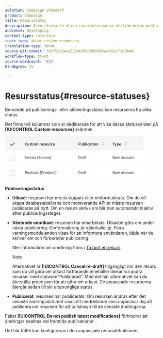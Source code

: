 ```yaml
---
solution: Campaign Standard
product: campaign
title: Resursstatus
description: Identifiera de olika resursstatusarna utifrån deras publiceringstillstånd.
audience: developing
content-type: reference
topic-tags: about-custom-resources
translation-type: tm+mt
source-git-commit: 501f52624ce253eb7b0d36d908ac8502cf1d3b48
workflow-type: tm+mt
source-wordcount: '223'
ht-degree: 1%

---
```



# Resursstatus{#resource-statuses}

Beroende på publicerings- eller aktiveringsstatus kan resurserna ha olika status.

Det finns två kolumner som är dedikerade för att visa dessa statusvärden på **[!UICONTROL Custom resources]** skärmen.

![](assets/schema_colonne_1.png)

**Publiceringsstatus**

* **Utkast**: resursen har precis skapats eller omformulerats. Om du vill skapa databastabellerna och motsvarande API:er måste resursen publiceras på nytt. Om en resurs skrivs om blir den automatiskt inaktiv efter publiceringssteget.
* **Väntande omutkast**: resursen har omarbetats. Utkastet görs om under nästa publicering. Omformulering är oåterkalleligt. Flera varningsmeddelanden visas för att informera användaren, både när de skriver om och förbereder publicering.

   Mer information om omritning finns i [Ta bort en resurs](../../developing/using/deleting-a-resource.md).

   >[!NOTE]
   >
   >Alternativet är **[!UICONTROL Cancel re-draft]** tillgängligt när den resurs som du vill göra om utkast fortfarande innehåller länkar via andra resurser med statusen&quot;Publicerad&quot;. Med det här alternativet kan du återställa processen för att göra om utkast. De anpassade resurserna återgår sedan till sin ursprungliga status.

* **Publicerat**: resursen har publicerats. Om resursen ändras efter det senaste ändringsdatumet visas ett meddelande som uppmanar dig att publicera om resursen för att ta hänsyn till de senaste ändringarna.

Fältet **[!UICONTROL Do not publish latest modifications]** förhindrar att ändringar beaktas vid framtida publikationer.

Det här fältet kan konfigureras i den anpassade resursdefinitionen.
